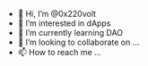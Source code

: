 - 👋 Hi, I’m @0x220volt 
- 👀 I’m interested in dApps 
- 🌱 I’m currently learning DAO
- 💞️ I’m looking to collaborate on ... 
- 📫 How to reach me ... 
 
<!---
0x220volt/0x220volt is a ✨ special ✨ repository because its `README.md` (this file) appears on your GitHub profile.
You can click the Preview link to take a look at your changes.
--->

